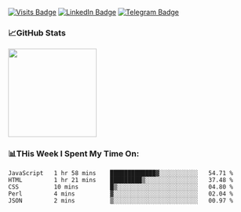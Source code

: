 [![Visits Badge](https://badges.pufler.dev/visits/dimidroll450/dimidroll450)](https://github.com/dimidroll450)
[![LinkedIn Badge](https://img.shields.io/badge/-LinkedIn-0e76a8?style=flat-square&logo=Linkedin&logoColor=white)](https://www.linkedin.com/in/dmitry-kvashchauskas/)
[![Telegram Badge](https://img.shields.io/badge/-Telegram-0088cc?style=flat-square&logo=Telegram&logoColor=white)](https://t.me/kvashchauskas)

### 📈GitHub Stats
<p>
  <img height="180em" src="https://github-readme-stats.vercel.app/api?username=dimidroll450&show_icons=true&hide_border=true&&count_private=true&include_all_commits=true" />
</p>

### 📊THis Week I Spent My Time On:
<!--START_SECTION:waka-->
```text
JavaScript   1 hr 58 mins    █████████████▓░░░░░░░░░░░   54.71 % 
HTML         1 hr 21 mins    █████████▒░░░░░░░░░░░░░░░   37.48 % 
CSS          10 mins         █▒░░░░░░░░░░░░░░░░░░░░░░░   04.80 % 
Perl         4 mins          ▓░░░░░░░░░░░░░░░░░░░░░░░░   02.04 % 
JSON         2 mins          ▒░░░░░░░░░░░░░░░░░░░░░░░░   00.97 % 
```
<!--END_SECTION:waka-->
